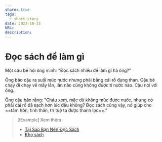 ```yaml
---
share: true
tags:
  - short-story
date: 2023-10-13
URL: 
description: 
---
```


# Đọc sách để làm gì

Một cậu bé hỏi ông mình: "Đọc sách nhiều để làm gì hả ông?"

Ông bảo cậu ra suối múc nước nhưng phải bằng cái rổ đựng than. Cậu bé chạy đi chạy về mấy lần, lần nào cũng không được tí nước nào. Cậu nói với ông.

Ông cậu bảo rằng: "Cháu xem, mặc dù không múc được nước, nhưng có phải cái rổ đã sạch hơn lúc đầu không? Đọc sách cũng vậy, nó giúp cho ==tâm hồn, tinh thần, trí tuệ ta được thanh lọc==."


> [!Example] Xem thêm
> - [Tại Sao Bạn Nên Đọc Sách](./T%E1%BA%A1i%20Sao%20B%E1%BA%A1n%20N%C3%AAn%20%C4%90%E1%BB%8Dc%20S%C3%A1ch.md)
> - [Kho sách](./Kho%20s%C3%A1ch.md)